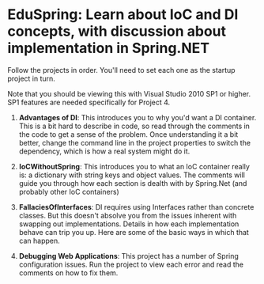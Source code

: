 EduSpring: Learn about IoC and DI concepts, with discussion about implementation in Spring.NET
==============================================================================================

Follow the projects in order.  You'll need to set each one as the startup project in turn.

Note that you should be viewing this with Visual Studio 2010 SP1 or higher.  SP1 features are needed specifically for Project 4.

1. **Advantages of DI**:  This introduces you to why you'd want a DI container.  This is a bit hard to describe in code, so read through the 
                          comments in the code to get a sense of the problem.  Once understanding it a bit better, change the command line in 
						  the project properties to switch the dependency, which is how a real system might do it.

2. **IoCWithoutSpring**:  This introduces you to what an IoC container really is: a dictionary with string keys and object values.
                          The comments will guide you through how each section is dealth with by Spring.Net (and probably other IoC containers)

3. **FallaciesOfInterfaces**: DI requires using Interfaces rather than concrete classes.  But this doesn't absolve you from the 
                              issues inherent with swapping out implementations.  Details in how each implementation behave
						      can trip you up.  Here are some of the basic ways in which that can happen.

4. **Debugging Web Applications**:  This project has a number of Spring configuration issues.  Run the project to view each error and read
									the comments on how to fix them.
